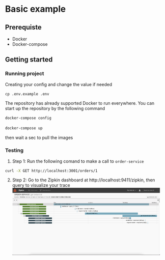 # Basic example

## Prerequiste
- Docker
- Docker-compose
  
## Getting started

### Running project

Creating your config and change the value if needed
```
cp .env.example .env
```

The repository has already supported Docker to run everywhere. You can start up the repository by the following command

```bash
docker-compose config

docker-compose up
```

then wait a sec to pull the images


### Testing

1. Step 1: Run the following comand to make a call to `order-service`

```bash
curl -X GET http://localhost:3001/orders/1
```

2. Step 2: Go to the Zipkin dashboard at http://localhost:9411/zipkin, then query to visualize your trace
![Trace](./visualize-trace.png)
